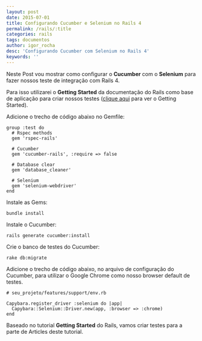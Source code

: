 ```yaml
---
layout: post
date: 2015-07-01
title: Configurando Cucumber e Selenium no Rails 4
permalink: /rails/:title
categories: rails
tags: documentos
author: igor_rocha
desc: 'Configurando Cucumber com Selenium no Rails 4'
keywords: ''
---
```


Neste Post vou mostrar como configurar o **Cucumber** com o **Selenium** para fazer nossos teste de 
integração com Rails 4.

<!--more-->

Para isso utilizarei o **Getting Started** da documentação do Rails como base de aplicação para criar nossos
testes (<a target='_black' href='http://guides.rubyonrails.org/getting_started.html'>clique aqui</a> 
para ver o Getting Started). 

Adicione o trecho de código abaixo no Gemfile: 

```
group :test do
  # Rspec methods
  gem 'rspec-rails'

  # Cucumber
  gem 'cucumber-rails', :require => false

  # Database clear
  gem 'database_cleaner'

  # Selenium
  gem 'selenium-webdriver'
end
```

Instale as Gems:

```
bundle install
```

Instale o Cucumber:

```
rails generate cucumber:install
```

Crie o banco de testes do Cucumber:

```
rake db:migrate
```

Adicione o trecho de código abaixo, no arquivo de configuração do Cucumber, para utilizar o
Google Chrome como nosso browser default de testes.

```
# seu_projeto/features/support/env.rb

Capybara.register_driver :selenium do |app|
  Capybara::Selenium::Driver.new(app, :browser => :chrome)
end
```

Baseado no tutorial **Getting Started** do Rails, vamos criar testes para a parte de Articles deste tutorial.
